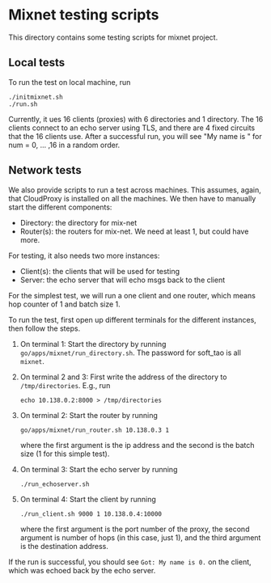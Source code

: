 Mixnet testing scripts
======================

This directory contains some testing scripts for mixnet project.

Local tests
-----------

To run the test on local machine, run

    ./initmixnet.sh
    ./run.sh

Currently, it ues 16 clients (proxies) with 6 directories and 1 directory. The
16 clients connect to an echo server using TLS, and there are 4 fixed circuits
that the 16 clients use. After a successful run, you will see "My name is <num>"
for num = 0, ... ,16 in a random order.


Network tests
-------------

We also provide scripts to run a test across machines. This assumes, again, that
CloudProxy is installed on all the machines. We then have to manually start the
different components:

* Directory: the directory for mix-net
* Router(s): the routers for mix-net. We need at least 1, but could have more.

For testing, it also needs two more instances:

* Client(s): the clients that will be used for testing
* Server: the echo server that will echo msgs back to the client

For the simplest test, we will run a one client and one router, which means hop
counter of 1 and batch size 1.

To run the test, first open up different terminals for the different instances,
then follow the steps.

1. On terminal 1: Start the directory by running
   `go/apps/mixnet/run_directory.sh`. The password for soft_tao is all `mixnet`.

2. On terminal 2 and 3: First write the address of the directory to
   `/tmp/directories`. E.g., run

    `echo 10.138.0.2:8000 > /tmp/directories`

3. On terminal 2: Start the router by running

    `go/apps/mixnet/run_router.sh 10.138.0.3 1`

   where the first argument is the ip address and the second is the batch size
   (1 for this simple test).

4. On terminal 3: Start the echo server by running

    `./run_echoserver.sh`

5. On terminal 4: Start the client by running

    `./run_client.sh 9000 1 10.138.0.4:10000`

   where the first argument is the port number of the proxy, the second argument
   is number of hops (in this case, just 1), and the third argument is the
   destination address.

If the run is successful, you should see `Got: My name is 0.` on the client,
which was echoed back by the echo server.
